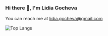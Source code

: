 ### Hi there 👋, I'm Lidia Gocheva

You can reach me at lidia.gocheva@gmail.com

![Top Langs](https://github-readme-stats.vercel.app/api/top-langs/?username=glidia&theme=tokyonight)


